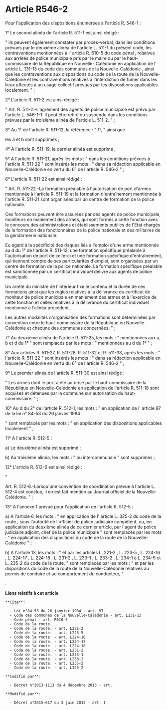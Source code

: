 # Article R546-2

Pour l'application des dispositions énumérées à l'article R. 546-1 : 

1° Le second alinéa de l'article R. 511-1 est ainsi rédigé : 

"   Ils peuvent également constater par procès-verbal, dans les conditions prévues par le deuxième alinéa de l'article L.
511-1 du présent code, les contraventions mentionnées à l'
article R. 610-5 du code pénal
, relatives aux arrêtés de police municipale pris par le maire ou par le haut-commissaire de la République en Nouvelle-
Calédonie en application de l'
article L. 131-13 du code des communes de la Nouvelle-Calédonie
, ainsi que les contraventions aux dispositions du 
code de la route
de la Nouvelle-Calédonie et les contraventions relatives à l'interdiction de fumer dans les lieux affectés à un usage
collectif prévues par les dispositions applicables localement. " ; 

2° L'article R. 511-2 est ainsi rédigé : 

" Art. R. 511-2.-L'agrément des agents de police municipale est prévu par l'article L. 546-1-1. Il peut être retiré ou
suspendu dans les conditions prévues par le troisième alinéa de l'article L. 511-2. " ; 

3° 
Au 1° de l'article R. 511-12, la référence : " 1°, " ainsi que 

les a et b sont supprimés ; 

4° A l'article R. 511-19, le dernier alinéa est supprimé ; 

5° A l'article R. 511-21, après les mots : " dans les conditions prévues à l'article R. 511-22 " sont insérés les mots : "
dans sa rédaction applicable en Nouvelle-Calédonie en vertu du 6° de l'article R. 546-2 " ; 

6° L'article R. 511-22 est ainsi rédigé : 

" Art. R. 511-22.-La formation préalable à l'autorisation de port d'armes mentionnée à l'article R. 511-19 et la formation
d'entraînement mentionnée à l'article R. 511-21 sont organisées par un centre de formation de la police nationale. 

Ces formations peuvent être assurées par des agents de police municipale, moniteurs en maniement des armes, qui sont formés à
cette fonction avec le concours des administrations et établissements publics de l'Etat chargés de la formation des
fonctionnaires de la police nationale et des militaires de la gendarmerie nationale. 

Eu égard à la spécificité des risques liés à l'emploi d'une arme mentionnée au d du 1° de l'article R. 511-12, une formation
spécifique préalable à l'autorisation de port de celle-ci et une formation spécifique d'entraînement, qui tiennent compte de
ses particularités d'emploi, sont organisées par un centre de formation de la police nationale. La formation spécifique
préalable est sanctionnée par un certificat individuel délivré aux agents de police municipale. 

Un arrêté du ministre de l'intérieur fixe le contenu et la durée de ces formations ainsi que les règles relatives à la
délivrance du certificat de moniteur de police municipale en maniement des armes et à l'exercice de cette fonction et celles
relatives à la délivrance du certificat individuel mentionné à l'alinéa précédent. 

Les autres modalités d'organisation des formations sont déterminées par convention entre le haut-commissaire de la République
en Nouvelle-Calédonie et chacune des communes concernées. " ; 

7° Au deuxième alinéa de l'article R. 511-25, les mots : " mentionnées aux a, b et d du 1° " sont remplacés par les mots : "
mentionnées au d du 1° " ; 

8° Aux articles R. 511-27, R. 511-28, R. 511-32 et R. 511-33, après les mots : " l'article R. 511-22 " sont insérés les
mots : " dans sa rédaction applicable en Nouvelle-Calédonie en vertu du 6° de l'article R. 546-2 " ; 

9° Le premier alinéa de l'article R. 511-30 est ainsi rédigé : 

" Les armes dont le port a été autorisé par le haut-commissaire de la République en Nouvelle-Calédonie en application de
l'article R. 511-18 sont acquises et détenues par la commune sur autorisation du haut-commissaire. " ; 

10° Au d du 2° de l'article R. 512-1, les mots : " en application de l'
article 97 de la loi n° 84-53 du 26 janvier 1984

" sont remplacés par les mots : " en application des dispositions applicables localement " ; 

11° A l'article R. 512-5 : 

a) Le deuxième alinéa est supprimé ; 

b) Au troisième alinéa, les mots : " ou intercommunale " sont supprimés ; 

12° L'article R. 512-6 est ainsi rédigé : 

"

Art. R. 512-6.-Lorsqu'une convention de coordination prévue à l'article L. 512-4 est conclue, il en est fait mention au
Journal officiel de la Nouvelle-Calédonie. " ; 

13° A l'annexe 1 prévue pour l'application de l'article R. 512-5 : 

a) 
A l'article 6, les mots : " en application de l'
article L. 325-2 du code de la route
, sous l'autorité de l'officier de police judiciaire compétent, ou, en application du deuxième alinéa de ce dernier article,
par l'agent de police judiciaire adjoint, chef de la police municipale " sont remplacés par les mots : " en application des
dispositions du 
code de la route
de la Nouvelle-Calédonie " ; 

b) A l'article 13, les mots : " et par les articles 
L. 221-2
, 
L. 223-5
, 
L. 224-16
, 
L. 224-17
, 
L. 224-18
, 
L. 231-2
, 
L. 233-1
, 
L. 233-2
, L. 234-1 à L. 234-9 et 
L. 235-2
du code de la route, " sont remplacés par les mots : " et par les dispositions du 
code de la route
de la Nouvelle-Calédonie relatives au permis de conduire et au comportement du conducteur, "

.

**Liens relatifs à cet article**

	**Cite**:

	  - Loi n°84-53 du 26 janvier 1984 - art. 97
	  - Code des communes de la Nouvelle-Calédonie - art. L131-13
	  - Code pénal - art. R610-5
	  - Code de la route.
	  - Code de la route. - art. L221-2
	  - Code de la route. - art. L223-5
	  - Code de la route. - art. L224-16
	  - Code de la route. - art. L224-17
	  - Code de la route. - art. L224-18
	  - Code de la route. - art. L231-2
	  - Code de la route. - art. L233-1
	  - Code de la route. - art. L233-2
	  - Code de la route. - art. L235-2
	  - Code de la route. - art. L325-2

	**Codifié par**:

	  - Décret n°2013-1113 du 4 décembre 2013 - art.

	**Modifié par**:

	  - Décret n°2015-617 du 3 juin 2015 - art. 1
